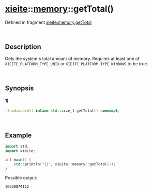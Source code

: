# [xieite](../../xieite.md)\:\:[memory](../../memory.md)\:\:getTotal\(\)
Defined in fragment [xieite:memory.getTotal](../../../src/memory/get_total.cpp)

&nbsp;

## Description
Gets the system's total amount of memory. Requires at least one of `XIEITE_PLATFORM_TYPE_UNIX` or `XIEITE_PLATFORM_TYPE_WINDOWS` to be true.

&nbsp;

## Synopsis
#### 1)
```cpp
[[nodiscard]] inline std::size_t getTotal() noexcept;
```

&nbsp;

## Example
```cpp
import std;
import xieite;

int main() {
    std::println("{}", xieite::memory::getTotal());
}
```
Possible output:
```
16630874112
```
